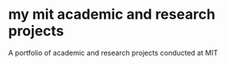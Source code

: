 # my mit academic and research projects
A portfolio of academic and research projects conducted at MIT
